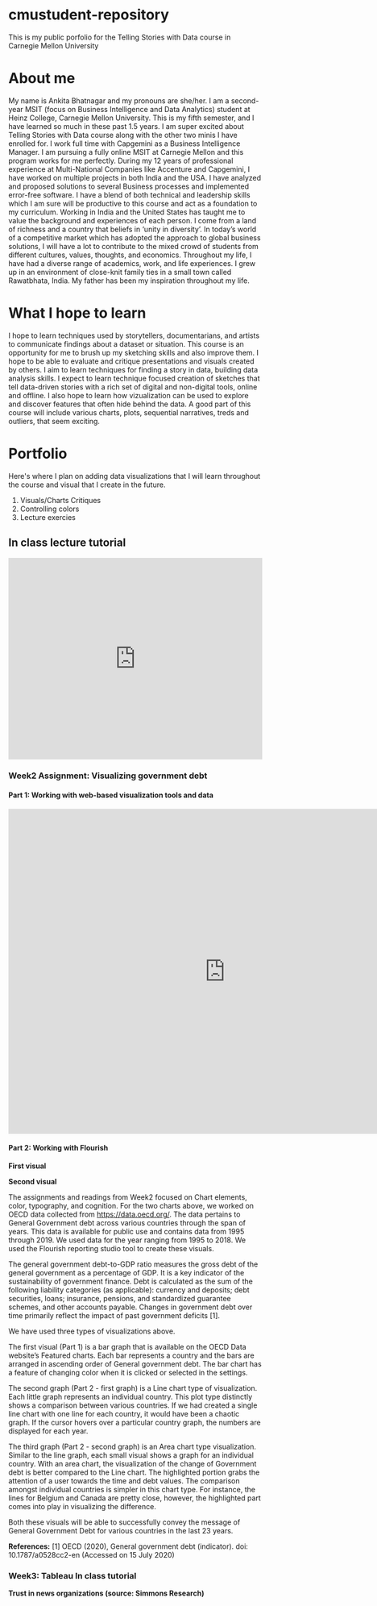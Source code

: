 # cmustudent-repository
This is my public porfolio for the Telling Stories with Data course in Carnegie Mellon University

# About me
My name is Ankita Bhatnagar and my pronouns are she/her. I am a second-year MSIT (focus on Business Intelligence and Data Analytics) student at Heinz College, Carnegie Mellon University. This is my fifth semester, and I have learned so much in these past 1.5 years. I am super excited about Telling Stories with Data course along with the other two minis I have enrolled for. I work full time with Capgemini as a Business Intelligence Manager. I am pursuing a fully online MSIT at Carnegie Mellon and this program works for me perfectly.
During my 12 years of professional experience at Multi-National Companies like Accenture and Capgemini, I have worked on multiple projects in both India and the USA. I have analyzed and proposed solutions to several Business processes and implemented error-free software. I have a blend of both technical and leadership skills which I am sure will be productive to this course and act as a foundation to my curriculum. Working in India and the United States has taught me to value the background and experiences of each person.
I come from a land of richness and a country that beliefs in ‘unity in diversity’. In today’s world of a competitive market which has adopted the approach to global business solutions, I will have a lot to contribute to the mixed crowd of students from different cultures, values, thoughts, and economics. Throughout my life, I have had a diverse range of academics, work, and life experiences. I grew up in an environment of close-knit family ties in a small town called Rawatbhata, India. My father has been my inspiration throughout my life.

# What I hope to learn
I hope to learn techniques used by storytellers, documentarians, and artists to communicate findings about a dataset or situation. This course is an opportunity for me to brush up my sketching skills and also improve them. I hope to be able to evaluate and critique presentations and visuals created by others. I aim to learn techniques for finding a story in data, building data analysis skills. I expect to learn technique focused creation of sketches that tell data-driven stories with a rich set of digital and non-digital tools, online and offline. I also hope to learn how vizualization can be used to explore and discover features that often hide behind the data. A good part of this course will include various charts, plots, sequential narratives, treds and outliers, that seem exciting. 

# Portfolio
Here's where I plan on adding data visualizations that I will learn throughout the course and visual that I create in the future.

1. Visuals/Charts Critiques
2. Controlling colors
3. Lecture exercies

## In class lecture tutorial

<iframe title="Brazil's..." aria-label="chart" id="datawrapper-chart-30a3q" src="https://datawrapper.dwcdn.net/30a3q/1/" scrolling="no" frameborder="0" style="width: 0; min-width: 100% !important; border: none;" height="400"></iframe><script type="text/javascript">!function(){"use strict";window.addEventListener("message",(function(a){if(void 0!==a.data["datawrapper-height"])for(var e in a.data["datawrapper-height"]){var t=document.getElementById("datawrapper-chart-"+e)||document.querySelector("iframe[src*='"+e+"']");t&&(t.style.height=a.data["datawrapper-height"][e]+"px")}}))}();
</script>


### Week2 Assignment: Visualizing government debt

#### Part 1: Working with web-based visualization tools and data

<iframe src="https://data.oecd.org/chart/61L1" width="860" height="645" style="border: 0" mozallowfullscreen="true" webkitallowfullscreen="true" allowfullscreen="true"><a href="https://data.oecd.org/chart/61L1" target="_blank">OECD Chart: General government debt, Total, % of GDP, Annual, 2019</a></iframe>

#### Part 2: Working with Flourish

**First visual**
<div class="flourish-embed flourish-chart" data-src="visualisation/3176641" data-url="https://flo.uri.sh/visualisation/3176641/embed"><script src="https://public.flourish.studio/resources/embed.js"></script></div>

**Second visual**
<div class="flourish-embed flourish-chart" data-src="visualisation/3177546" data-url="https://flo.uri.sh/visualisation/3177546/embed"><script src="https://public.flourish.studio/resources/embed.js"></script></div>

The assignments and readings from Week2 focused on Chart elements, color, typography, and cognition. For the two charts above, we worked on OECD data collected from https://data.oecd.org/. The data pertains to General Government debt across various countries through the span of years. This data is available for public use and contains data from 1995 through 2019. We used data for the year ranging from 1995 to 2018. We used the Flourish reporting studio tool to create these visuals.

The general government debt-to-GDP ratio measures the gross debt of the general government as a percentage of GDP. It is a key indicator of the sustainability of government finance. Debt is calculated as the sum of the following liability categories (as applicable): currency and deposits; debt securities, loans; insurance, pensions, and standardized guarantee schemes, and other accounts payable. Changes in government debt over time primarily reflect the impact of past government deficits [1].

We have used three types of visualizations above.

The first visual (Part 1) is a bar graph that is available on the OECD Data website’s Featured charts. Each bar represents a country and the bars are arranged in ascending order of General government debt. The bar chart has a feature of changing color when it is clicked or selected in the settings.

The second graph (Part 2 - first graph) is a Line chart type of visualization. Each little graph represents an individual country. This plot type distinctly shows a comparison between various countries. If we had created a single line chart with one line for each country, it would have been a chaotic graph. If the cursor hovers over a particular country graph, the numbers are displayed for each year.
 
The third graph (Part 2 - second graph) is an Area chart type visualization. Similar to the line graph, each small visual shows a graph for an individual country. With an area chart, the visualization of the change of Government debt is better compared to the Line chart. The highlighted portion grabs the attention of a user towards the time and debt values. The comparison amongst individual countries is simpler in this chart type. For instance, the lines for Belgium and Canada are pretty close, however, the highlighted part comes into play in visualizing the difference.

Both these visuals will be able to successfully convey the message of General Government Debt for various countries in the last 23 years.
 
**References:**
[1] OECD (2020), General government debt (indicator). doi: 10.1787/a0528cc2-en (Accessed on 15 July 2020)


### Week3: Tableau In class tutorial

**Trust in news organizations (source: Simmons Research)**

<script type='text/javascript' src='https://prod-useast-a.online.tableau.com/javascripts/api/viz_v1.js'></script><div class='tableauPlaceholder' style='width: 1442px; height: 846px;'><object class='tableauViz' width='1442' height='846' style='display:none;'><param name='host_url' value='https%3A%2F%2Fprod-useast-a.online.tableau.com%2F' /> <param name='embed_code_version' value='3' /> <param name='site_root' value='&#47;t&#47;ankitacmu' /><param name='name' value='Week3Inclassexercise&#47;TrustinnewsorganizationssourceSimmonsResearch-thirdvisual' /><param name='tabs' value='yes' /><param name='toolbar' value='yes' /><param name='showAppBanner' value='false' /></object></div>

### Week 3 Assignment 3 & 4: Critique by Design

This assignment was pretty interesting as well as engaging. I learnt a lot about critiques and story telling. The data visualization that I worked on was part of an article published by sports channel ESPNCricinfo. The link to the article is [here](https://www.espncricinfo.com/story/_/id/27143430/kane-williamson-hand-steadies-new-zealand-ship). I decided to pick this topic because Cricket has been an important sport in my life. I have grown watching cricket at home since my chilhood. ESPNCricinfo is a source we all trust for any news / updates related to cricket.
I decided to complete the entire homework using Balsamiq wireframe. Balsamiq was a great opportunity to learn a new wireframing tool.This was my first time working with a wireframing tool. After creating my solution in Balsamiq, I shared an exported copy of wireframe to couple of my fellow classmates to receive their feedback on my work. I have attached the feedback at later part of the page. I followed the steps as mentioned below to work on this project:

 *  Searched for a visual that interests me but could use some rework.
 
 *  Next, I read the article associated with the image and analyzed the visual.
 
 *  I scraped the data out of this visual.
 
 *  I made notes on what went well in the visual and what areas could be improved.
 
 *  Once I had those jotted down, I filled in the Google form for that uses the methodology taught in [Stephen Few's Data Visualization Effectiveness Profile](http://www.perceptualedge.com/articles/visual_business_intelligence/data_visualization_effectiveness_profile.pdf)
 
 *  Next, I started working on Balsamiq to lay out all the content along with the redesign techniques.
 
 *  I explored Flourish studio and Datawrapper to recreate my designs.
 
 The section below contains the imported images from Balsamiq wireframing that explains the thought process and redesigning of this visual. The pdf of this wireframe can be found here: [Assignment 3 & 4 wireframe, Ankita Bhatnagar.pdf](https://github.com/ankita-cmu/cmustudent-repository/files/4961116/Assignment.3.4.wireframe.Ankita.Bhatnagar.pdf)

![Page 1](https://user-images.githubusercontent.com/67939647/88200593-faa44e80-cc0b-11ea-8143-6bbcc7a37e9c.png)


![Page 2](https://user-images.githubusercontent.com/67939647/88195088-3687e580-cc05-11ea-9846-539a2fdef3ee.png)


![Page 3](https://user-images.githubusercontent.com/67939647/88195104-3b4c9980-cc05-11ea-8e28-1f45619bfa7c.png)


![Page 4](https://user-images.githubusercontent.com/67939647/88195116-3e478a00-cc05-11ea-975a-063e7d8a35d3.png)


![Page 5](https://user-images.githubusercontent.com/67939647/88195123-40a9e400-cc05-11ea-9653-96d9e862c7ae.png)


![Page 6](https://user-images.githubusercontent.com/67939647/88195130-443d6b00-cc05-11ea-9929-c706339845b8.png)


![Page 7](https://user-images.githubusercontent.com/67939647/88195151-4d2e3c80-cc05-11ea-9f6e-50874d5ff034.png)


![Page 8](https://user-images.githubusercontent.com/67939647/88195160-50292d00-cc05-11ea-9f0e-99daeee5ee5b.png)


![Page 9](https://user-images.githubusercontent.com/67939647/88195168-528b8700-cc05-11ea-9b34-c22ec8b3fe3a.png)


![Page 10](https://user-images.githubusercontent.com/67939647/88195180-54ede100-cc05-11ea-9e48-235f6aceabca.png)


Once the wireframing and redesign was complete, I requested Shunji Yamuuchi to review my work. She was kind enough to write below feedback:

<img width="723" alt="Peer review 1" src="https://user-images.githubusercontent.com/67939647/88194496-87e3a500-cc04-11ea-91f9-4370add1bd1b.png">

Shunji suggested three improvements on the Column chart. I could not change the title of the chart because Flourish did nt have an option to do it.
However, I changed the below things:

*  Removed the angle from Cricketer names on x-axis

*  Changed the color of Cricketer names from Gray to black.

Here is the improved image:

<div class="flourish-embed flourish-chart" data-src="visualisation/3246564" data-url="https://flo.uri.sh/visualisation/3246564/embed"><script src="https://public.flourish.studio/resources/embed.js"></script></div>

This marks the completion of this assignment.

